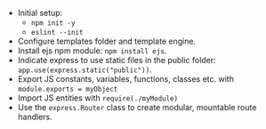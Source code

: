 - Initial setup:
  - `npm init -y`
  - `eslint --init`
- Configure templates folder and template engine.
- Install ejs npm module: `npm install ejs`.
- Indicate express to use static files in the public folder: `app.use(express.static("public"))`.
- Export JS constants, variables, functions, classes etc. with `module.exports = myObject`
- Import JS entities with `require(./myModule)`
- Use the `express.Router` class to create modular, mountable route handlers.
